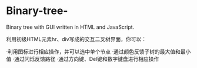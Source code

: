 # Binary-tree-
Binary tree with GUI written in HTML and JavaScript.

利用初级HTML元素hr、div写成的交互二叉树界面，你可以：

·利用图标进行相应操作，并可以选中单个节点
·通过颜色反馈子树的最大值和最小值
·通过闪烁反馈路径
·通过方向键、Del键和数字键盘进行相应操作
